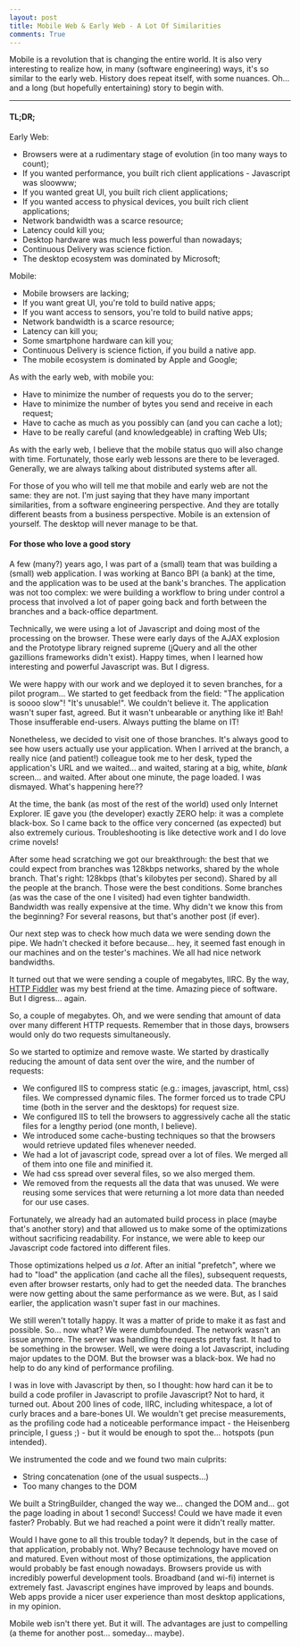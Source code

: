 ```yaml
---
layout: post
title: Mobile Web & Early Web - A Lot Of Similarities
comments: True
---
```


Mobile is a revolution that is changing the entire world. It is also very interesting to realize how, in many (software engineering) ways, it's so similar to the early web. History does repeat itself, with some nuances. Oh... and a long (but hopefully entertaining) story to begin with.

---

#### TL;DR;

Early Web:

* Browsers were at a rudimentary stage of evolution (in too many ways to count);
* If you wanted performance, you built rich client applications - Javascript was sloowww;
* If you wanted great UI, you built rich client applications;
* If you wanted access to physical devices, you built rich client applications;
* Network bandwidth was a scarce resource;
* Latency could kill you;
* Desktop hardware was much less powerful than nowadays;
* Continuous Delivery was science fiction.
* The desktop ecosystem was dominated by Microsoft;

Mobile:

* Mobile browsers are lacking;
* If you want great UI, you're told to build native apps;
* If you want access to sensors, you're told to build native apps;
* Network bandwidth is a scarce resource;
* Latency can kill you;
* Some smartphone hardware can kill you;
* Continuous Delivery is science fiction, if you build a native app.
* The mobile ecosystem is dominated by Apple and Google;

As with the early web, with mobile you:

* Have to minimize the number of requests you do to the server;
* Have to minimize the number of bytes you send and receive in each request;
* Have to cache as much as you possibly can (and you can cache a lot);
* Have to be really careful (and knowledgeable) in crafting Web UIs;

As with the early web, I believe that the mobile status quo will also change with time. Fortunately, those early web lessons are there to be leveraged. Generally, we are always talking about distributed systems after all.

For those of you who will tell me that mobile and early web are not the same: they are not. I'm just saying that they have many important similarities, from a software engineering perspective. And they are totally different beasts from a business perspective. Mobile is an extension of yourself. The desktop will never manage to be that.

#### For those who love a good story

A few (many?) years ago, I was part of a (small) team that was building a (small) web application. I was working at Banco BPI (a bank) at the time, and the application was to be used at the bank's branches. The application was not too complex: we were building a workflow to bring under control a process that involved a lot of paper going back and forth between the branches and a back-office department.

Technically, we were using a lot of Javascript and doing most of the processing on the browser. These were early days of the AJAX explosion and the Prototype library reigned supreme (jQuery and all the other gazillions frameworks didn't exist). Happy times, when I learned how interesting and powerful Javascript was. But I digress.

We were happy with our work and we deployed it to seven branches, for a pilot program... We started to get feedback from the field: "The application is soooo slow"! "It's unusable!". We couldn't believe it. The application wasn't super fast, agreed. But it wasn't unbearable or anything like it! Bah! Those insufferable end-users. Always putting the blame on IT!

Nonetheless, we decided to visit one of those branches. It's always good to see how users actually use your application. When I arrived at the branch, a really nice (and patient!) colleague took me to her desk, typed the application's URL and we waited... and waited, staring at a big, white, _blank_ screen... and waited. After about one minute, the page loaded. I was dismayed. What's happening here??

At the time, the bank (as most of the rest of the world) used only Internet Explorer. IE gave you (the developer) exactly ZERO help: it was a complete black-box. So I came back to the office very concerned (as expected) but also extremely curious. Troubleshooting is like detective work and I do love crime novels!

After some head scratching we got our breakthrough: the best that we could expect from branches was 128kbps networks, shared by the whole branch. That's right: 128kbps (that's kilobytes per second). Shared by all the people at the branch. Those were the best conditions. Some branches (as was the case of the one I visited) had even tighter bandwidth. Bandwidth was really expensive at the time. Why didn't we know this from the beginning? For several reasons, but that's another post (if ever).

Our next step was to check how much data we were sending down the pipe. We hadn't checked it before because... hey, it seemed fast enough in our machines and on the tester's machines. We all had nice network bandwidths.

It turned out that we were sending a couple of megabytes, IIRC. By the way, [HTTP Fiddler](https://en.wikipedia.org/wiki/Fiddler_\(software\)) was my best friend at the time. Amazing piece of software. But I digress... again.

So, a couple of megabytes. Oh, and we were sending that amount of data over many different HTTP requests. Remember that in those days, browsers would only do two requests simultaneously.

So we started to optimize and remove waste. We started by drastically reducing the amount of data sent over the wire, and the number of requests:

* We configured IIS to compress static (e.g.: images, javascript, html, css) files. We compressed dynamic files. The former forced us to trade CPU time (both in the server and the desktops) for request size.
* We configured IIS to tell the browsers to aggressively cache all the static files for a lengthy period (one month, I believe).
* We introduced some cache-busting techniques so that the browsers would retrieve updated files whenever needed.
* We had a lot of javascript code, spread over a lot of files. We merged all of them into one file and minified it.
* We had css spread over several files, so we also merged them.
* We removed from the requests all the data that was unused. We were reusing some services that were returning a lot more data than needed for our use cases.

Fortunately, we already had an automated build process in place (maybe that's another story) and that allowed us to make some of the optimizations without sacrificing readability. For instance, we were able to keep our Javascript code factored into different files.

Those optimizations helped us *a lot*. After an initial "prefetch", where we had to "load" the application (and cache all the files), subsequent requests, even after browser restarts, only had to get the needed data. The branches were now getting about the same performance as we were. But, as I said earlier, the application wasn't super fast in our machines.

We still weren't totally happy. It was a matter of pride to make it as fast and possible. So... now what? We were dumbfounded. The network wasn't an issue anymore. The server was handling the requests pretty fast. It had to be something in the browser. Well, we were doing a lot Javascript, including major updates to the DOM. But the browser was a black-box. We had no help to do any kind of performance profiling.

I was in love with Javascript by then, so I thought: how hard can it be to build a code profiler in Javascript to profile Javascript? Not to hard, it turned out. About 200 lines of code, IIRC, including whitespace, a lot of curly braces and a bare-bones UI. We wouldn't get precise measurements, as the profiling code had a noticeable performance impact - the Heisenberg principle, I guess ;) - but it would be enough to spot the... hotspots (pun intended).

We instrumented the code and we found two main culprits:

* String concatenation (one of the usual suspects...)
* Too many changes to the DOM

We built a StringBuilder, changed the way we... changed the DOM and... got the page loading in about 1 second! Success! Could we have made it even faster? Probably. But we had reached a point were it didn't really matter.

Would I have gone to all this trouble today? It depends, but in the case of that application, probably not. Why? Because technology have moved on and matured. Even without most of those optimizations, the application would probably be fast enough nowadays. Browsers provide us with incredibly powerful development tools. Broadband (and wi-fi) internet is extremely fast. Javascript engines have improved by leaps and bounds. Web apps provide a nicer user experience than most desktop applications, in my opinion.

Mobile web isn't there yet. But it will. The advantages are just to compelling (a theme for another post... someday... maybe).
